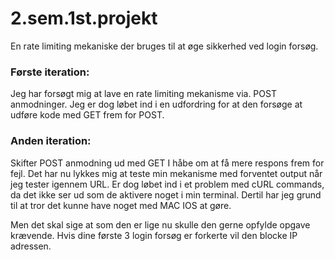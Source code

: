 # 2.sem.1st.projekt

En rate limiting mekaniske der bruges til at øge sikkerhed ved login forsøg.

### Første iteration:

Jeg har forsøgt mig at lave en rate limiting mekanisme via. POST anmodninger. Jeg er dog løbet ind i en udfordring for at den forsøge at udføre kode med GET frem for POST.

### Anden iteration:

Skifter POST anmodning ud med GET I håbe om at få mere respons frem for fejl. Det har nu lykkes mig at teste min mekanisme med forventet output når jeg tester igennem URL. Er dog løbet ind i et problem med cURL commands, da det ikke ser ud som de aktivere noget i min terminal. Dertil har jeg grund til at tror det kunne have noget med MAC IOS at gøre.

Men det skal sige at som den er lige nu skulle den gerne opfylde opgave krævende. Hvis dine første 3 login forsøg er forkerte vil den blocke IP adressen.

